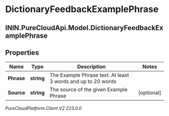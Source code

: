# DictionaryFeedbackExamplePhrase

## ININ.PureCloudApi.Model.DictionaryFeedbackExamplePhrase

## Properties

|Name | Type | Description | Notes|
|------------ | ------------- | ------------- | -------------|
| **Phrase** | **string** | The Example Phrase text. At least 3 words and up to 20 words | |
| **Source** | **string** | The source of the given Example Phrase | [optional] |



_PureCloudPlatform.Client.V2 223.0.0_
